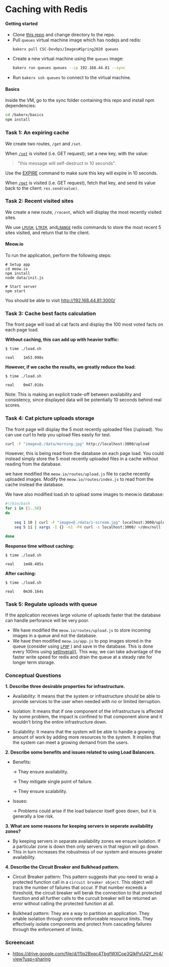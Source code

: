 Caching with Redis
=========================

#### Getting started

* Clone [this repo](https://github.com/raveenaaa/Caches.git) and change directory to the repo.
* Pull `queues` virtual machine image which has nodejs and redis:
  ```
  bakerx pull CSC-DevOps/Images#Spring2020 queues
  ```
* Create a new virtual machine using the `queues` image:
  ```bash
  bakerx run queues queues --ip 192.168.44.81 --sync
  ```
* Run `bakerx ssh queues` to connect to the virtual machine.

#### Basics

Inside the VM, go to the sync folder containing this repo and install npm dependencies:
  ```bash
  cd /bakerx/basics
  npm install
  ```

### Task 1: An expiring cache

We create two routes, `/get` and `/set`.

When [`/set`](http://192.168.44.81:3003/set) is visited (i.e. GET request), set a new key, with the value:
> "this message will self-destruct in 10 seconds".

Use the [EXPIRE](https://redis.io/commands/expire) command to make sure this key will expire in 10 seconds.

When [`/get`](http://192.168.44.81:3003/get) is visited (i.e. GET request), fetch that key, and send its value back to the client: `res.send(value)`.

### Task 2: Recent visited sites

We create a new route, `/recent`, which will display the most recently visited sites.

We use [`LPUSH`](https://redis.io/commands/lpush), [`LTRIM`](https://redis.io/commands/ltrim), and[`LRANGE`](https://redis.io/commands/lrange) redis commands to store the most recent 5 sites visited, and return that to the client.

#### Meow.io

To run the application, perform the following steps:

```
# Setup app
cd meow.io
npm install 
node data/init.js

# Start server
npm start
```

You should be able to visit http://192.168.44.81:3000/

### Task 3: Cache best facts calculation

The front page will load all cat facts and display the 100 most voted facts on each page load.

__Without caching, this can add up with heavier traffic:__

```
$ time ./load.sh 

real	1m53.098s
```

__However, if we cache the results, we greatly reduce the load:__

```
$ time ./load.sh 

real	0m47.018s
```

Note: This is making an explicit trade-off between availability and consistency, since displayed data will be potentially 10 seconds behind real scores.

### Task 4: Cat picture uploads storage
 
The front page will display the 5 most recently uploaded files (/upload).
You can use curl to help you upload files easily for test.
```bash
curl -F "image=@./data/morning.jpg" http://localhost:3000/upload
```

However, this is being read from the database on each page load. You could instead simply store the 5 most recently uploaded files in a cache without reading from the database.

we have modified the `meow.io/routes/upload.js` file to cache recently uploaded images. Modify the `meow.io/routes/index.js` to read from the cache instead the database.

We have also modified load.sh to upload some images to meow.io database:
```bash
#!/bin/bash
for i in {1..50}
do
    
    seq 1 10 | curl -F "image=@./data/i-scream.jpg" localhost:3000/upload
    seq 5 11 | xargs -I {} -n1 -P4 curl -s localhost:3000/ >/dev/null

done
```

__Response time without caching:__
```
$ time ./load.sh 

real	1m48.405s
```

__After caching:__
```
$ time ./load.sh 

real	0m30.164s
```

### Task 5: Regulate uploads with queue

If the application receives large volume of uploads faster that the database can handle perforance will be very poor.

* We have modified the `meow.io/routes/upload.js` to store incoming images in a queue and not the database. 
* We have then modified `meow.io/app.js` to pop images stored in the queue (consider using  [`LPOP`](https://redis.io/commands/lpop) ) and save in the database. This is done every 100ms using [setInveral()](https://javascript.info/settimeout-setinterval#setinterval). This way, we can take advantage of the faster write speed for redis and drain the queue at a steady rate for longer term storage.

### Conceptual Questions

__1. Describe three desirable properties for infrastructure.__
  * Availability: It means that the system or infrastructure should be able to provide services to the user when needed with no or limited iterruption.
  
  * Isolation: It means that if one component of the infrastructure is affected by some problem, the impact is confined to that component alone and it wouldn't bring the entire infrastructure down.
  
  * Scalability: It means that the system will be able to handle a growing amount of work by adding more resources to the system. It implies that the system can meet a growing demand from the users.
  
__2. Describe some benefits and issues related to using Load Balancers.__
  * Benefits:
  
    -> They ensure availability.
    
    -> They mitigate single point of failure.
    
    -> They ensure scalability.
    
  * Issues:
  
    -> Problems could arise if the load balancer itself goes down, but it is generally a low risk.
    
__3. What are some reasons for keeping servers in seperate availability zones?__
  * By keeping servers in separate availability zones we ensure isolation. If a particular zone is down then only servers in that region will go down.
  * This in turn increases the robustness of our system and ensures greater availability.
  
__4. Describe the Circuit Breaker and Bulkhead pattern.__
  * Circuit Breaker pattern: This pattern suggests that you need to wrap a protected function call in a `circuit breaker object`. This object will track the number of failures that occur. If that number exceeds a threshold, the circuit breaker will berak the connection to that protected function and all further calls to the curcuit breaker will be returned an error without calling the protected function at all.
  
  * Bulkhead pattern: They are a way to partition an application. They enable isolation through concrete enforceable resource limits. They effectively isolate components and protect from cascading failures through the enforcement of limits.

### Screencast
* https://drive.google.com/file/d/11lq2Bxqc4TbgfWXCoe3QIkPsfJQY_Hr4/view?usp=sharing


